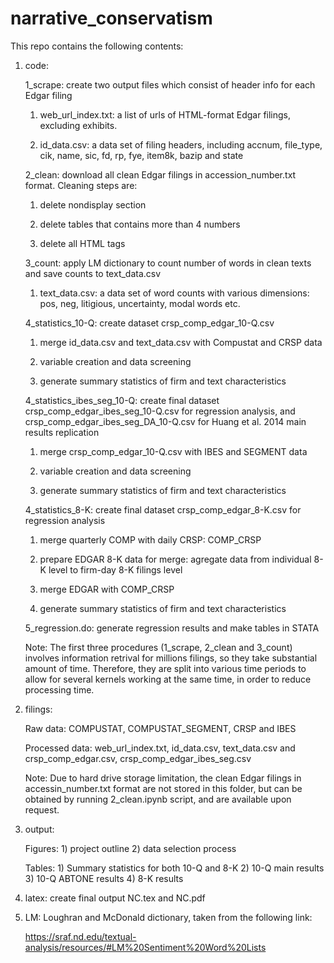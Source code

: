 # narrative_conservatism
This repo contains the following contents:
  1. code:
  
		1_scrape: create two output files which consist of header info for each Edgar filing 
		
		1) web_url_index.txt: a list of urls of HTML-format Edgar filings, excluding exhibits.
      
		2) id_data.csv: a data set of filing headers, including accnum, file_type, cik, name, sic, fd, rp, fye, item8k, bazip and state
		
		2_clean: download all clean Edgar filings in accession_number.txt format. Cleaning steps are:
		
		1) delete nondisplay section
			
      2) delete tables that contains more than 4 numbers
			
      3) delete all HTML tags
      
		3_count: apply LM dictionary to count number of words in clean texts and save counts to text_data.csv
         
		1) text_data.csv: a data set of word counts with various dimensions: pos, neg, litigious, uncertainty, modal words etc.      
      
		4_statistics_10-Q: create dataset crsp_comp_edgar_10-Q.csv
		
		1) merge id_data.csv and text_data.csv with Compustat and CRSP data
		
		2) variable creation and data screening
		
		3) generate summary statistics of firm and text characteristics
		
		4_statistics_ibes_seg_10-Q: create final dataset crsp_comp_edgar_ibes_seg_10-Q.csv for regression analysis, and crsp_comp_edgar_ibes_seg_DA_10-Q.csv for Huang et al. 2014 main results replication
		
		1) merge crsp_comp_edgar_10-Q.csv with IBES and SEGMENT data
		
		2) variable creation and data screening
		
		3) generate summary statistics of firm and text characteristics
		
		4_statistics_8-K: create final dataset crsp_comp_edgar_8-K.csv for regression analysis
		
		1) merge quarterly COMP with daily CRSP: COMP_CRSP
		
		2) prepare EDGAR 8-K data for merge: agregate data from individual 8-K level to firm-day 8-K filings level
		
		3) merge EDGAR with COMP_CRSP
		
		4) generate summary statistics of firm and text characteristics
		
		5_regression.do: generate regression results and make tables in STATA
    
		Note: The first three procedures (1_scrape, 2_clean and 3_count) involves information retrival for millions filings, so they take substantial amount of time. Therefore, they are split into various time periods to allow for several kernels working at the same time, in order to reduce processing time.
  
  2. filings:
	
		Raw data: COMPUSTAT, COMPUSTAT_SEGMENT, CRSP and IBES 
      
		Processed data: web_url_index.txt, id_data.csv, text_data.csv and crsp_comp_edgar.csv, crsp_comp_edgar_ibes_seg.csv
    
		Note: Due to hard drive storage limitation, the clean Edgar filings in accessin_number.txt format are not stored in this folder, but can be obtained by running 2_clean.ipynb script, and are available upon request.
    
  3. output: 
  
  		Figures: 1) project outline 2) data selection process
		
		Tables: 1) Summary statistics for both 10-Q and 8-K 2) 10-Q main results 3) 10-Q ABTONE results 4) 8-K results 
		
  4. latex: create final output NC.tex and NC.pdf
  
  5. LM: Loughran and McDonald dictionary, taken from the following link:
  
  		https://sraf.nd.edu/textual-analysis/resources/#LM%20Sentiment%20Word%20Lists
